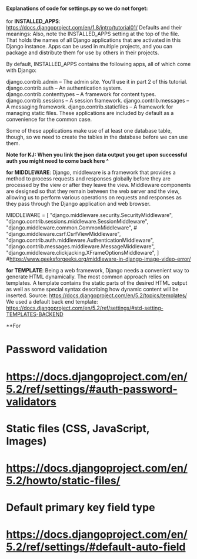 
#### Explanations of code for settings.py so we do not forget:

for **INSTALLED_APPS**: https://docs.djangoproject.com/en/1.8/intro/tutorial01/
Defaults and their meanings:
Also, note the INSTALLED_APPS setting at the top of the file. That holds the names of all Django applications that are activated in this Django instance. Apps can be used in multiple projects, and you can package and distribute them for use by others in their projects.

By default, INSTALLED_APPS contains the following apps, all of which come with Django:

django.contrib.admin – The admin site. You’ll use it in part 2 of this tutorial.
django.contrib.auth – An authentication system.
django.contrib.contenttypes – A framework for content types.
django.contrib.sessions – A session framework.
django.contrib.messages – A messaging framework.
django.contrib.staticfiles – A framework for managing static files.
These applications are included by default as a convenience for the common case.

Some of these applications make use of at least one database table, though, so we need to create the tables in the database before we can use them.

**Note for KJ: When you link the json data output you get upon successful auth you might need to come back here ^**


**for MIDDLEWARE**: Django, middleware is a framework that provides a method to process requests and responses globally before they are processed by the view or after they leave the view. Middleware components are designed so that they remain between the web server and the view, allowing us to perform various operations on requests and responses as they pass through the Django application and web browser.

MIDDLEWARE = [
    "django.middleware.security.SecurityMiddleware",
    "django.contrib.sessions.middleware.SessionMiddleware",
    "django.middleware.common.CommonMiddleware", #
    "django.middleware.csrf.CsrfViewMiddleware",
    "django.contrib.auth.middleware.AuthenticationMiddleware",
    "django.contrib.messages.middleware.MessageMiddleware",
    "django.middleware.clickjacking.XFrameOptionsMiddleware",
] #https://www.geeksforgeeks.org/middleware-in-django-image-video-error/

**for TEMPLATE**:
Being a web framework, Django needs a convenient way to generate HTML dynamically. The most common approach relies on templates. A template contains the static parts of the desired HTML output as well as some special syntax describing how dynamic content will be inserted.
Source: https://docs.djangoproject.com/en/5.2/topics/templates/
We used a default back end template: https://docs.djangoproject.com/en/5.2/ref/settings/#std-setting-TEMPLATES-BACKEND

**For

# Password validation
# https://docs.djangoproject.com/en/5.2/ref/settings/#auth-password-validators

# Static files (CSS, JavaScript, Images)
# https://docs.djangoproject.com/en/5.2/howto/static-files/

# Default primary key field type
# https://docs.djangoproject.com/en/5.2/ref/settings/#default-auto-field
